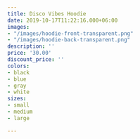 ```yaml
---
title: Disco Vibes Hoodie
date: 2019-10-17T11:22:16.000+06:00
images:
- "/images/hoodie-front-transparent.png"
- "/images/hoodie-back-transparent.png"
description: ''
price: '30.00'
discount_price: ''
colors:
- black
- blue
- gray
- white
sizes:
- small
- medium
- large

---
```

